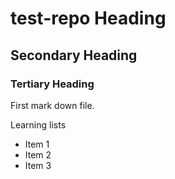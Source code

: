 # test-repo Heading
## Secondary Heading
### Tertiary Heading

First mark down file.

Learning lists
* Item 1
* Item 2
* Item 3

